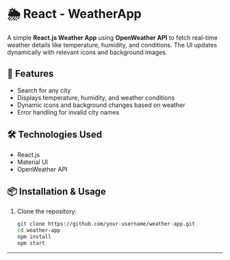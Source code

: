 # 🌦️ React - WeatherApp

A simple **React.js Weather App** using **OpenWeather API** to fetch real-time weather details like temperature, humidity, and conditions. The UI updates dynamically with relevant icons and background images.

## 🚀 Features
- Search for any city
- Displays temperature, humidity, and weather conditions
- Dynamic icons and background changes based on weather
- Error handling for invalid city names

## 🛠️ Technologies Used
- React.js
- Material UI
- OpenWeather API

## 📦 Installation & Usage
1. Clone the repository:
   ```sh
   git clone https://github.com/your-username/weather-app.git
   cd weather-app
   npm install
   npm start


---

